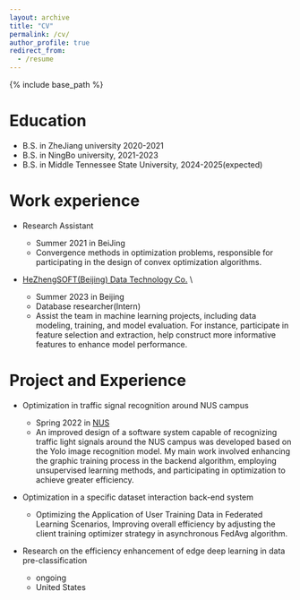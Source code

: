 ```yaml
---
layout: archive
title: "CV"
permalink: /cv/
author_profile: true
redirect_from:
  - /resume
---
```


{% include base_path %}

Education
======
* B.S. in ZheJiang university 2020-2021
* B.S. in NingBo university, 2021-2023
* B.S. in Middle Tennessee State University, 2024-2025(expected)




Work experience 
======
* Research Assistant
  * Summer 2021 in BeiJing
  * Convergence methods in optimization problems, responsible for participating in the design of convex optimization algorithms.

* [HeZhengSOFT(Beijing) Data Technology Co.](https://www.heshunsoft.com/en/)   \
  * Summer 2023 in Beijing
  * Database researcher(Intern)
  * Assist the team in machine learning projects, including data modeling, training, and model evaluation. For instance, participate in feature selection and extraction, help construct more informative features to enhance model performance.

  
Project and Experience
======
* Optimization in traffic signal recognition around NUS campus
  * Spring 2022   in [NUS](https://nus.edu.sg/)
  * An improved design of a software system capable of recognizing traffic light signals around the NUS campus was developed based on the Yolo image recognition model. My main work involved enhancing the graphic training process in the backend algorithm, employing unsupervised learning methods, and participating in optimization to achieve greater efficiency.

* Optimization in a specific dataset interaction back-end system
  * Optimizing the Application of User Training Data in Federated Learning Scenarios, Improving overall efficiency by adjusting the client training optimizer strategy in asynchronous FedAvg algorithm.
 
* Research on the efficiency enhancement of edge deep learning in data pre-classification
  * ongoing
  * United States

